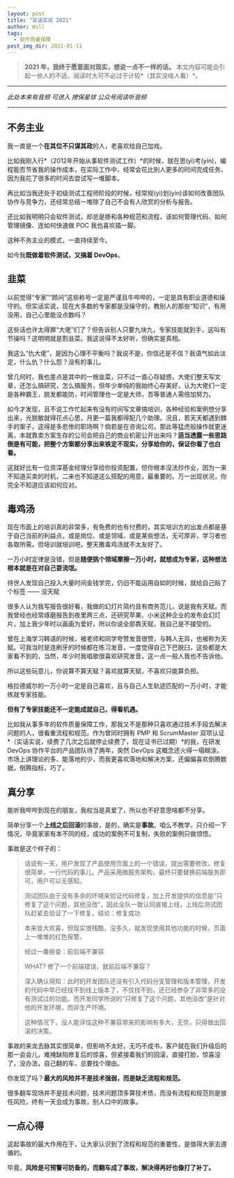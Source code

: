 ```yaml
---
layout: post
title: "实话实说 2021"
author: Will
tags: 
  - 软件质量保障
post_img_dir: 2021-01-11
---
```


> **2021 年，我终于愿意面对现实，想说一点不一样的话。**
> 本文内容可能会引起一些人的不适，阅读时大可不必过于计较*（其实没啥人看）*。

----

*此处本来有音频*
*可进入 撩保星球 公众号阅读听音频*

----

## 不务主业

我一直是一个**在其位不只谋其政**的人，老喜欢给自己加戏。

比如我刚入行*（2012年开始从事软件测试工作）*的时候，就在思(yì)考(yín)，编程能否节省我的操作成本，在实际工作中，经常会花比别人更多的时间完成任务，因为我花了很多的时间去尝试写一堆脚本。

再比如当我还处于初级测试工程师阶段的时候，经常规(yì)划(yín)该如何改善团队协作与竞争力，还经常总结一堆除了自己不会有人欣赏的分析与报告。

还比如我明明只会软件测试，却总是掺和各种规范和流程，该如何管理代码、如何管理镜像、连如何快速做 POC 我也喜欢插一脚。

这种不务主业的模式，一直持续至今。

如今我**既做着软件测试，又搞着 DevOps**。

## 韭菜

以前觉得“专家”“顾问”这些称号一定是严谨且牛哔哔的，一定是具有职业道德和操守的。但实话实说，现在大多数的专家都是没操守的，教别人的那些“知识”，有用没用，自己心里能没点数吗？

这些话也许太得罪“大佬”们了？但告诉别人只要九块九，专家技能就到手，这叫有节操吗？这明明就是割韭菜。我这说得不太好听，但确实是真相。

我这么“仇大佬”，是因为心理不平衡吗？我说不是，你信还是不信？我语气如此淡定，什么仇？什么怨？没有的事儿。

曾几何时，我也差点是其中的一根韭菜，只不过一直心存疑惑，大佬们整天写文章，还怎么搞研究，怎么搞服务，但年少单纯的我始终心存美好，认为大佬们一定是各种霸王，脱发都能防，时间管理也一定是大师，吾等普通人需倍加努力。

如今才发现，且不说工作忙起来有没有时间写文章搞培训，各种经验和案例想分享出来，光脱敏就得花点心思，月更一篇我都得配几个助理。况且，若天天都遇到棘手的案子，这得是多悲惨的职场啊？倘若是在咨询公司，那此等猛虎般操作就更迷离，本就靠卖方案生存的公司会把自己的商业机密公开出来吗？**适当透露一些思路倒是有可能，把整个方案都分享出来铁定不现实，分享给你的，保证你看了也白看。**

这就好比有一位资深基金经理分享给你投资配置，但你根本没法抄作业，因为一来不知道买卖的时机，二来也不知道这么搭配的用意，最重要的，万一出现状况，你完全不知道应该如何应对。

## 毒鸡汤

现在市面上的培训真的非常多，有免费的也有付费的，其实培训方的出发点都是基于自己当前的利益点，或是岗位、或是领域、或是某些想法，无可厚非，学习者也各取所需。但培训就培训吧，整天撒毒鸡汤就不太友好了。

一万小时定律是没错，但是**随便挑个领域摩擦一万小时，就想成为专家，这种想法根本就是在对自己耍流氓。**

待世人发现自己投入大量时间金钱学完，仍旧不能运用自如的时候，就给自己贴了个标签 —— 没天赋

很多人认为我写报告很好看，我做的幻灯片简约且有商务范儿，说是我有天赋。而我曾经也经常琢磨报告到夜里两三点，还研究苹果、小米这种企业的发布会幻灯片，加上我少年时以画画为爱好，所以你说全部靠天赋，我自己是不接受的。

曾在上海学习韩语的时候，被老师和同学夸赞发音很赞，与韩人无异，也被称为天赋。可我当时是连刷牙的时候都在练习发音，一度觉得自己下巴脱臼，这些都是大家看不到的，当然，年少时我唱歌很喜欢研究发音，这一点一般人我也不告诉他。

所以这些玩意儿，你说算不算天赋？喜欢就算天赋，不喜欢只能算负担。

格拉德威尔的一万小时一定是自己喜欢，且与自己人生轨迹匹配的一万小时，才能练就专家技能。

**但有了专家技能还不一定能成就自己，得看机遇。**

比如我从事多年的软件质量保障工作，那我又不是那种只喜欢通过技术手段去解决问题的人，很看重流程和规范。作为曾同时拥有 PMP 和 ScrumMaster 双项认证*（实话实说，续费了几次之后就停止续费了，现在证书已过期）*的我，在研发 DevOps 协作平台的产品团队待了两年，突然 DevOps 这概念还火得一塌糊涂。市场上讲理论的多、能落地的少，而我更喜欢落地和解决方案，还偏偏喜欢倒腾数据，倒腾指标，巧了。

## 真分享

能听我哔哔到现在的朋友，我权当是真爱了，所以也不好意思啥都不分享。

简单分享一个**上线之后回滚**的事故，是的，确实是**事故**。咱么不教学，只介绍一下情况，毕竟家家有本不同的经，成功的案例不可复制，失败的案例只做领悟。

事故是这个样子的：

> 话说有一天，用户发现了产品使用页面上的一个错误，提出需要修改，修复很简单，一行代码的事儿。产品采用微服务架构，最终只要替换前端服务即可，用户可以无感知。
>
> 测试团队由于没有多余的环境来验证代码修复，加上开发提供的信息是“只修复了这个问题，其他没改”，因此全队一致认同直接上线，上线后测试团队赶紧去验证了一下修复，结论：修复成功
> 
> 本来皆大欢喜，但现实很残酷，没多久，就发现使用其他功能的时候，页面上一堆堆的红色报警。
>
> 经过一番排查：前后端不兼容
> 
> WHAT? 修了一个前端错误，就前后端不兼容？
> 
> 深入确认得知：此时的开发团队还没有引入代码分支管理和版本管理，开发的代码中早已经找不到线上版本了，不仅找不到，还已经参杂了非常多的没有测试过的功能。而开发同学所说的“只修复了这个问题，其他没改”是针对他的开发环境，而非生产环境。
>
> 这种情况下，没人能评估这种不兼容带来的影响有多大，无奈，只得做出回滚的决策。

事故的来龙去脉其实很简单，但影响不太好。无巧不成书，客户就在我们升级后的那一会会儿，难掩缺陷修复后的惊喜，但紧接着我们的回滚，直接打脸，惊喜没了，没办法，自己翻的车，总要找个理由。

你发现了吗？**最大的风险并不是技术强弱，而是缺乏流程和规范。**

很多翻车现场并不是技术问题，技术问题顶多算技术债，而没有流程和规范则是放任风险，终有一天会成为事故，别人口中的故事。

## 一点心得

这起事故的最大作用在于，让大家认识到了流程和规范的重要性，是值得大家去遵循的。

毕竟，**风险是可预警可防备的，而翻车成了事故，解决得再好也像打了补丁。**
